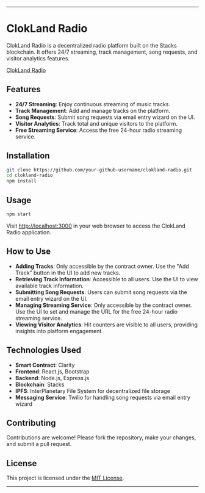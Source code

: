 
---

# ClokLand Radio

ClokLand Radio is a decentralized radio platform built on the Stacks blockchain. It offers 24/7 streaming, track management, song requests, and visitor analytics features.

[ClokLand Radio](clokland-radio.png)

## Features

- **24/7 Streaming**: Enjoy continuous streaming of music tracks.
- **Track Management**: Add and manage tracks on the platform.
- **Song Requests**: Submit song requests via email entry wizard on the UI.
- **Visitor Analytics**: Track total and unique visitors to the platform.
- **Free Streaming Service**: Access the free 24-hour radio streaming service.

## Installation

```bash
git clone https://github.com/your-github-username/clokland-radio.git
cd clokland-radio
npm install
```

## Usage

```bash
npm start
```

Visit [http://localhost:3000](http://localhost:3000) in your web browser to access the ClokLand Radio application.

## How to Use

- **Adding Tracks**: Only accessible by the contract owner. Use the "Add Track" button in the UI to add new tracks.
- **Retrieving Track Information**: Accessible to all users. Use the UI to view available track information.
- **Submitting Song Requests**: Users can submit song requests via the email entry wizard on the UI.
- **Managing Streaming Service**: Only accessible by the contract owner. Use the UI to set and manage the URL for the free 24-hour radio streaming service.
- **Viewing Visitor Analytics**: Hit counters are visible to all users, providing insights into platform engagement.

## Technologies Used

- **Smart Contract**: Clarity
- **Frontend**: React.js, Bootstrap
- **Backend**: Node.js, Express.js
- **Blockchain**: Stacks
- **IPFS**: InterPlanetary File System for decentralized file storage
- **Messaging Service**: Twilio for handling song requests via email entry wizard

## Contributing

Contributions are welcome! Please fork the repository, make your changes, and submit a pull request.

## License

This project is licensed under the [MIT License](LICENSE).

---
